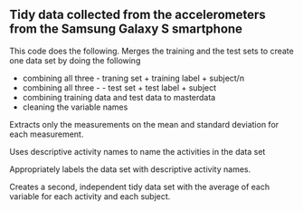 ## Tidy data collected from the accelerometers from the Samsung Galaxy S smartphone

This code does the following. 
Merges the training and the test sets to create one data set by doing the following
- combining all three - traning set + training label + subject/n
- combining all three - - test set + test label + subject
- combining training data and test data to masterdata
- cleaning the variable names 

Extracts only the measurements on the mean and standard deviation for each measurement. 

Uses descriptive activity names to name the activities in the data set

Appropriately labels the data set with descriptive activity names. 

Creates a second, independent tidy data set with the average of each variable for each activity and each subject. 

